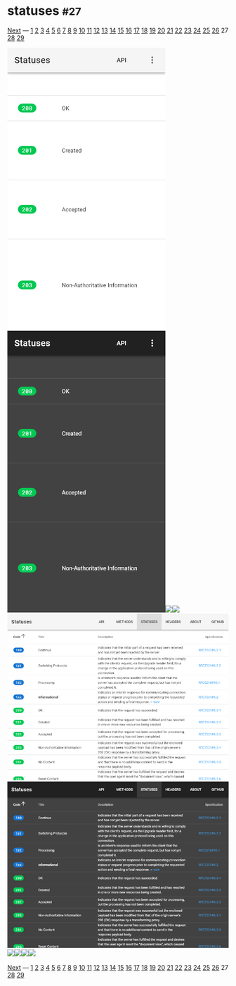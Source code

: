 # statuses <small>#27</small>

[Next](./28_headers.md) &mdash; [1](./01_loading.md) [2](./02_landing.md) [3](./03_download.md) [4](./04_generator.md) [5](./05_language.md) [6](./06_options.md) [7](./07_menu.md) [8](./08_view.md) [9](./09_wide.md) [10](./10_summary+paths.md) [11](./11_summary.md) [12](./12_operations.md) [13](./13_table.md) [14](./14_right.md) [15](./15_request.md) [16](./16_code.md) [17](./17_method.md) [18](./18_status.md) [19](./19_header.md) [20](./20_left.md) [21](./21_categories.md) [22](./22_recent.md) [23](./23_edit.md) [24](./24_fullscreen.md) [25](./25_test.md) [26](./26_methods.md) 27 [28](./28_headers.md) [29](./29_about.md) 

![](./images/light_xs_27_statuses.png)![](./images/dark_xs_27_statuses.png)![](./images/light_sm_27_statuses.png)![](./images/dark_sm_27_statuses.png)![](./images/light_md_27_statuses.png)![](./images/dark_md_27_statuses.png)![](./images/light_lg_27_statuses.png)![](./images/dark_lg_27_statuses.png)![](./images/light_xl_27_statuses.png)![](./images/dark_xl_27_statuses.png)

[Next](./28_headers.md) &mdash; [1](./01_loading.md) [2](./02_landing.md) [3](./03_download.md) [4](./04_generator.md) [5](./05_language.md) [6](./06_options.md) [7](./07_menu.md) [8](./08_view.md) [9](./09_wide.md) [10](./10_summary+paths.md) [11](./11_summary.md) [12](./12_operations.md) [13](./13_table.md) [14](./14_right.md) [15](./15_request.md) [16](./16_code.md) [17](./17_method.md) [18](./18_status.md) [19](./19_header.md) [20](./20_left.md) [21](./21_categories.md) [22](./22_recent.md) [23](./23_edit.md) [24](./24_fullscreen.md) [25](./25_test.md) [26](./26_methods.md) 27 [28](./28_headers.md) [29](./29_about.md) 
